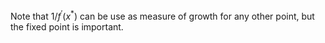 Note that $1/f^{'}(x^*)$ can be use as measure of growth for any other point, but the fixed point is important.